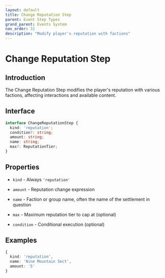 ```yaml
---
layout: default
title: Change Reputation Step
parent: Event Step Types
grand_parent: Events System
nav_order: 31
description: "Modify player's reputation with factions"
---
```


# Change Reputation Step

## Introduction

The Change Reputation Step modifies the player's reputation with various factions, affecting interactions and available content.

## Interface

```typescript
interface ChangeReputationStep {
  kind: 'reputation';
  condition?: string;
  amount: string;
  name: string;
  max?: ReputationTier;
}
```

## Properties

- `kind` - Always `'reputation'`

- `amount` - Reputation change expression

- `name` - Faction or group name, often the name of the settlement in question

- `max` - Maximum reputation tier to cap at (optional)

- `condition` - Conditional execution (optional)

## Examples

```typescript
{
  kind: 'reputation',
  name: 'Nine Mountain Sect',
  amount: '5'
}
```

